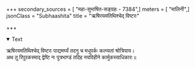 +++
secondary_sources = [ "महा-सुभाषित-सङ्ग्रहः - 7384",]
meters = [ "मालिनी",]
jsonClass = "Subhaashita"
title = "ऋषिरयमतिथिश्चेद् विष्टरः"

+++

<details open><summary>Text</summary>

ऋषिरयमतिथिश्चेद् विष्टरः पाद्यमर्घ्यं तदनु च मधुपर्कः कल्प्यतां श्रोत्रियाय।  
अथ तु रिपुरकस्माद् द्वेष्टि नः पुत्रभाण्डं तदिह नयविहीने कार्मुकस्याधिकारः॥
</details>
